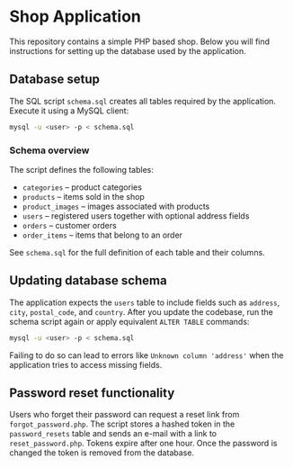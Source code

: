 # Shop Application

This repository contains a simple PHP based shop. Below you will find instructions for setting up the database used by the application.

## Database setup

The SQL script `schema.sql` creates all tables required by the application. Execute it using a MySQL client:

```bash
mysql -u <user> -p < schema.sql
```

### Schema overview

The script defines the following tables:

- `categories` – product categories
- `products` – items sold in the shop
- `product_images` – images associated with products
- `users` – registered users together with optional address fields
- `orders` – customer orders
- `order_items` – items that belong to an order

See `schema.sql` for the full definition of each table and their columns.

## Updating database schema

The application expects the `users` table to include fields such as `address`, `city`, `postal_code`, and `country`. After you update the codebase, run the schema script again or apply equivalent `ALTER TABLE` commands:

```bash
mysql -u <user> -p < schema.sql
```

Failing to do so can lead to errors like `Unknown column 'address'` when the application tries to access missing fields.


## Password reset functionality

Users who forget their password can request a reset link from `forgot_password.php`.
The script stores a hashed token in the `password_resets` table and sends an e-mail
with a link to `reset_password.php`. Tokens expire after one hour. Once the
password is changed the token is removed from the database.
